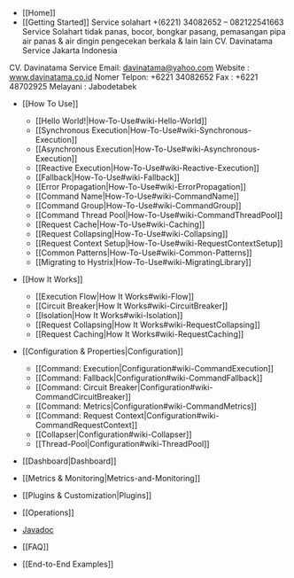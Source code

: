 * [[Home]] 
* [[Getting Started]]
Service solahart +(6221) 34082652 – 082122541663 Service Solahart tidak panas, bocor, bongkar pasang, pemasangan pipa air panas & air dingin pengecekan berkala & lain lain CV. Davinatama Service Jakarta Indonesia

CV. Davinatama Service
Email: davinatama@yahoo.com Website : www.davinatama.co.id
Nomer Telpon:  +6221 34082652 Fax : +6221 48702925 Melayani : Jabodetabek
* [[How To Use]]
  * [[Hello World!|How-To-Use#wiki-Hello-World]]
  * [[Synchronous Execution|How-To-Use#wiki-Synchronous-Execution]]
  * [[Asynchronous Execution|How-To-Use#wiki-Asynchronous-Execution]]
  * [[Reactive Execution|How-To-Use#wiki-Reactive-Execution]]
  * [[Fallback|How-To-Use#wiki-Fallback]]
  * [[Error Propagation|How-To-Use#wiki-ErrorPropagation]]
  * [[Command Name|How-To-Use#wiki-CommandName]]
  * [[Command Group|How-To-Use#wiki-CommandGroup]]
  * [[Command Thread Pool|How-To-Use#wiki-CommandThreadPool]]
  * [[Request Cache|How-To-Use#wiki-Caching]]
  * [[Request Collapsing|How-To-Use#wiki-Collapsing]]
  * [[Request Context Setup|How-To-Use#wiki-RequestContextSetup]]
  * [[Common Patterns|How-To-Use#wiki-Common-Patterns]]
  * [[Migrating to Hystrix|How-To-Use#wiki-MigratingLibrary]]

* [[How It Works]]
  * [[Execution Flow|How It Works#wiki-Flow]]
  * [[Circuit Breaker|How It Works#wiki-CircuitBreaker]]
  * [[Isolation|How It Works#wiki-Isolation]]
  * [[Request Collapsing|How It Works#wiki-RequestCollapsing]]
  * [[Request Caching|How It Works#wiki-RequestCaching]]

* [[Configuration & Properties|Configuration]]
  * [[Command: Execution|Configuration#wiki-CommandExecution]]
  * [[Command: Fallback|Configuration#wiki-CommandFallback]]
  * [[Command: Circuit Breaker|Configuration#wiki-CommandCircuitBreaker]]
  * [[Command: Metrics|Configuration#wiki-CommandMetrics]]
  * [[Command: Request Context|Configuration#wiki-CommandRequestContext]]
  * [[Collapser|Configuration#wiki-Collapser]]
  * [[Thread-Pool|Configuration#wiki-ThreadPool]]

* [[Dashboard|Dashboard]]
* [[Metrics & Monitoring|Metrics-and-Monitoring]]
* [[Plugins & Customization|Plugins]]
* [[Operations]]

* [Javadoc](http://netflix.github.com/Hystrix/javadoc/)
* [[FAQ]]

* [[End-to-End Examples]]